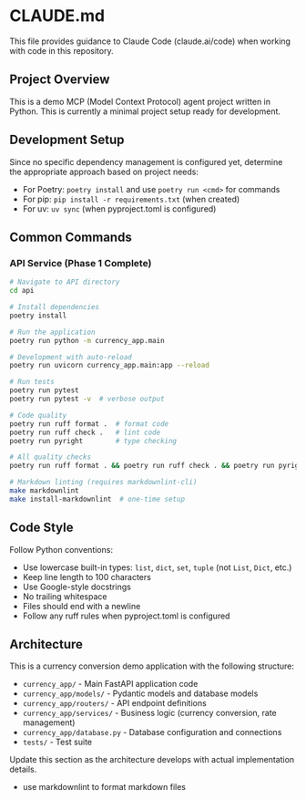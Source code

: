 # CLAUDE.md

This file provides guidance to Claude Code (claude.ai/code) when working with code in this repository.

## Project Overview

This is a demo MCP (Model Context Protocol) agent project written in Python. This is currently a minimal project setup ready for development.

## Development Setup

Since no specific dependency management is configured yet, determine the appropriate approach based on project needs:
- For Poetry: `poetry install` and use `poetry run <cmd>` for commands
- For pip: `pip install -r requirements.txt` (when created)
- For uv: `uv sync` (when pyproject.toml is configured)

## Common Commands

### API Service (Phase 1 Complete)
```bash
# Navigate to API directory
cd api

# Install dependencies
poetry install

# Run the application
poetry run python -m currency_app.main

# Development with auto-reload
poetry run uvicorn currency_app.main:app --reload

# Run tests
poetry run pytest
poetry run pytest -v  # verbose output

# Code quality
poetry run ruff format .  # format code
poetry run ruff check .   # lint code  
poetry run pyright        # type checking

# All quality checks
poetry run ruff format . && poetry run ruff check . && poetry run pyright

# Markdown linting (requires markdownlint-cli)
make markdownlint
make install-markdownlint  # one-time setup
```

## Code Style

Follow Python conventions:
- Use lowercase built-in types: `list`, `dict`, `set`, `tuple` (not `List`, `Dict`, etc.)
- Keep line length to 100 characters
- Use Google-style docstrings
- No trailing whitespace
- Files should end with a newline
- Follow any ruff rules when pyproject.toml is configured

## Architecture

This is a currency conversion demo application with the following structure:
- `currency_app/` - Main FastAPI application code
- `currency_app/models/` - Pydantic models and database models
- `currency_app/routers/` - API endpoint definitions
- `currency_app/services/` - Business logic (currency conversion, rate management)
- `currency_app/database.py` - Database configuration and connections
- `tests/` - Test suite

Update this section as the architecture develops with actual implementation details.
- use markdownlint to format markdown files
